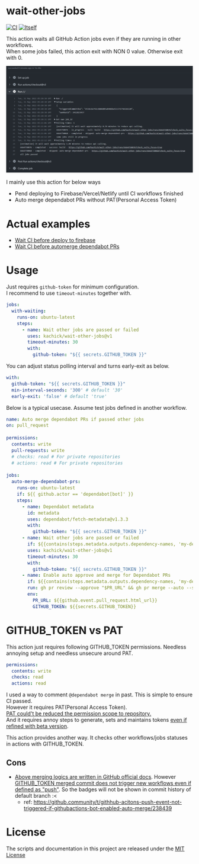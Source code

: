 # wait-other-jobs

[![CI](https://github.com/kachick/wait-other-jobs/actions/workflows/test.yml/badge.svg?branch=main)](https://github.com/kachick/wait-other-jobs/actions/workflows/test.yml?query=event%3Apush++)
[![Itself](https://github.com/kachick/wait-other-jobs/actions/workflows/itself.yml/badge.svg?branch=main)](https://github.com/kachick/wait-other-jobs/actions/workflows/itself.yml?query=event%3Apush++)

This action waits all GitHub Action jobs even if they are running in other workflows.\
When some jobs failed, this action exit with NON 0 value. Otherwise exit with 0.

<img src="./assets/actual-log-v1.1.1-passed.png?raw=true" alt="Example of actual log" width=700>

I mainly use this action for below ways

- Pend deploying to Firebase/Vercel/Netlify until CI workflows finished
- Auto merge dependabot PRs without PAT(Personal Access Token)

# Actual examples

- [Wait CI before deploy to firebase](https://github.com/kachick/convert-color-json-between-windows-terminal-and-vscode/blob/1a8eac43be819204ff21eec1198fd2dfad3fcaa3/.github/workflows/firebase-hosting-pull-request.yml#L39-L43)
- [Wait CI before automerge dependabot PRs](https://github.com/kachick/rspec-matchers-power_assert_matchers/blob/1efe1d8f4117b921ca50a0e7ff48114015106365/.github/workflows/auto-merge-dependabot-prs.yml#L22-L25)

# Usage

Just requires `github-token` for minimum configuration.\
I recommend to use `timeout-minutes` together with.

```yaml
jobs:
  with-waiting:
    runs-on: ubuntu-latest
    steps:
      - name: Wait other jobs are passed or failed
        uses: kachick/wait-other-jobs@v1
        timeout-minutes: 30
        with:
          github-token: "${{ secrets.GITHUB_TOKEN }}"
```

You can adjust status polling interval and turns early-exit as below.

```yaml
with:
  github-token: "${{ secrets.GITHUB_TOKEN }}"
  min-interval-seconds: '300' # default '30'
  early-exit: 'false' # default 'true'
```

Below is a typical usecase. Assume test jobs defined in another workflow.

```yaml
name: Auto merge dependabot PRs if passed other jobs
on: pull_request

permissions:
  contents: write
  pull-requests: write
  # checks: read # For private repositories
  # actions: read # For private repositories

jobs:
  auto-merge-dependabot-prs:
    runs-on: ubuntu-latest
    if: ${{ github.actor == 'dependabot[bot]' }}
    steps:
      - name: Dependabot metadata
        id: metadata
        uses: dependabot/fetch-metadata@v1.3.3
        with:
          github-token: "${{ secrets.GITHUB_TOKEN }}"
      - name: Wait other jobs are passed or failed
        if: ${{contains(steps.metadata.outputs.dependency-names, 'my-dependency') && steps.metadata.outputs.update-type == 'version-update:semver-patch'}}
        uses: kachick/wait-other-jobs@v1
        timeout-minutes: 30
        with:
          github-token: "${{ secrets.GITHUB_TOKEN }}"
      - name: Enable auto approve and merge for Dependabot PRs
        if: ${{contains(steps.metadata.outputs.dependency-names, 'my-dependency') && steps.metadata.outputs.update-type == 'version-update:semver-patch'}}
        run: gh pr review --approve "$PR_URL" && gh pr merge --auto --squash "$PR_URL"
        env:
          PR_URL: ${{github.event.pull_request.html_url}}
          GITHUB_TOKEN: ${{secrets.GITHUB_TOKEN}}
```

# GITHUB_TOKEN vs PAT

This action just requires following GITHUB_TOKEN permissions. Needless annoying setup and needless unsecure around PAT.

```yaml
permissions:
  contents: write
  checks: read
  actions: read
```

I used a way to comment `@dependabot merge` in past. This is simple to ensure CI passed.\
However it requires PAT(Personal Access Token).\
[PAT could't be reduced the permission scope to repository.](https://github.community/t/limiting-scope-of-a-pat-to-a-single-repository/3129)\
And it requires annoy steps to generate, sets and maintains tokens [even if refined with beta version](https://github.blog/changelog/2022-10-18-introducing-fine-grained-personal-access-tokens/).

This action provides another way. It checks other workflows/jobs statuses in actions with GITHUB_TOKEN.

## Cons

- [Above merging logics are written in GitHub official docs](https://github.com/github/docs/blob/914134b5c7d10ceb19a50919b267480fd1ad55f1/content/code-security/dependabot/working-with-dependabot/automating-dependabot-with-github-actions.md#enable-auto-merge-on-a-pull-request). However [GITHUB_TOKEN merged commit does not trigger new workflows even if defined as "push"](https://github.com/github/docs/blob/914134b5c7d10ceb19a50919b267480fd1ad55f1/data/reusables/actions/actions-do-not-trigger-workflows.md?plain=1#L1). So the badges will not be shown in commit history of default branch :<
  - ref: https://github.community/t/githhub-acitons-push-event-not-triggered-if-githubactions-bot-enabled-auto-merge/238439

# License

The scripts and documentation in this project are released under the [MIT License](LICENSE)
